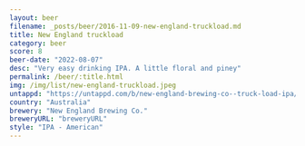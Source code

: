 ```yaml
---
layout: beer
filename: _posts/beer/2016-11-09-new-england-truckload.md
title: New England truckload
category: beer
score: 8
beer-date: "2022-08-07"
desc: "Very easy drinking IPA. A little floral and piney"
permalink: /beer/:title.html
img: /img/list/new-england-truckload.jpeg
untappd: "https://untappd.com/b/new-england-brewing-co--truck-load-ipa/4537011"
country: "Australia"
brewery: "New England Brewing Co."
breweryURL: "breweryURL"
style: "IPA - American"
---
```

